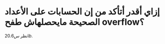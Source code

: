 إزاي أقدر أتأكد من إن الحسابات على الأعداد الصحيحة مايحصلهاش طفح overflow؟
===================
انظر $س 20.6b$.
